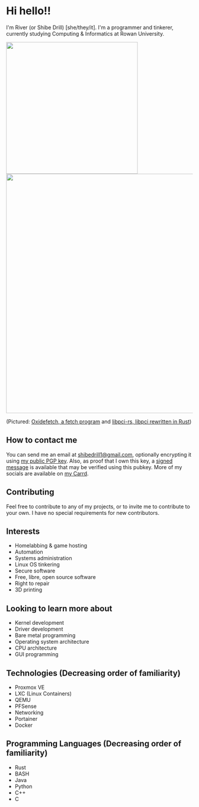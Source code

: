 # Hi hello!!
I'm River (or Shibe Drill) [she/they/it]. I'm a programmer and tinkerer, currently studying Computing & Informatics at Rowan University.  
<p float="center">
  <img src="https://github.com/user-attachments/assets/1d43d407-2e0e-4c4a-9e80-8e9779ffa7bb" width=355>
  <img src="https://github.com/user-attachments/assets/91e9d32e-3fbc-472a-87d4-494c0b613090" width=645>
</p>

(Pictured: [Oxidefetch, a fetch program](https://github.com/shibedrill/oxidefetch) and [libpci-rs, libpci rewritten in Rust](https://github.com/gibsonpil/libpci-rs)) 

## How to contact me
You can send me an email at [shibedrill1@gmail.com](mailto://shibedrill1@gmail.com), optionally encrypting it using [my public PGP key](River_0x945EFAA2_public.asc). Also, as proof that I own this key, a [signed message](signed_message.txt) is available that may be verified using this pubkey. More of my socials are available on [my Carrd](https://riverdev.carrd.co).  

## Contributing
Feel free to contribute to any of my projects, or to invite me to contribute to your own. I have no special requirements for new contributors.  

## Interests
- Homelabbing & game hosting
- Automation
- Systems administration
- Linux OS tinkering
- Secure software
- Free, libre, open source software
- Right to repair
- 3D printing

## Looking to learn more about
- Kernel development
- Driver development
- Bare metal programming
- Operating system architecture
- CPU architecture
- GUI programming

## Technologies (Decreasing order of familiarity)
- Proxmox VE
- LXC (Linux Containers)
- QEMU
- PFSense
- Networking
- Portainer
- Docker

## Programming Languages (Decreasing order of familiarity)
- Rust
- BASH
- Java
- Python
- C++
- C
